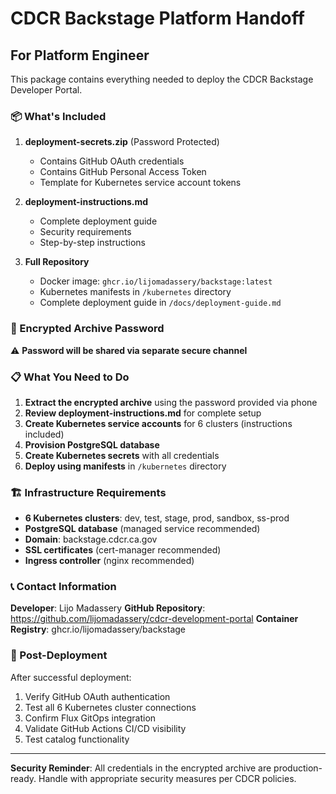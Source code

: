 # CDCR Backstage Platform Handoff

## For Platform Engineer

This package contains everything needed to deploy the CDCR Backstage Developer Portal.

### 📦 What's Included

1. **deployment-secrets.zip** (Password Protected)
   - Contains GitHub OAuth credentials
   - Contains GitHub Personal Access Token
   - Template for Kubernetes service account tokens

2. **deployment-instructions.md**
   - Complete deployment guide
   - Security requirements
   - Step-by-step instructions

3. **Full Repository**
   - Docker image: `ghcr.io/lijomadassery/backstage:latest`
   - Kubernetes manifests in `/kubernetes` directory
   - Complete deployment guide in `/docs/deployment-guide.md`

### 🔐 Encrypted Archive Password
⚠️ **Password will be shared via separate secure channel**


### 📋 What You Need to Do

1. **Extract the encrypted archive** using the password provided via phone
2. **Review deployment-instructions.md** for complete setup
3. **Create Kubernetes service accounts** for 6 clusters (instructions included)
4. **Provision PostgreSQL database**
5. **Create Kubernetes secrets** with all credentials
6. **Deploy using manifests** in `/kubernetes` directory

### 🏗️ Infrastructure Requirements

- **6 Kubernetes clusters**: dev, test, stage, prod, sandbox, ss-prod
- **PostgreSQL database** (managed service recommended)
- **Domain**: backstage.cdcr.ca.gov
- **SSL certificates** (cert-manager recommended)
- **Ingress controller** (nginx recommended)

### 📞 Contact Information

**Developer**: Lijo Madassery
**GitHub Repository**: https://github.com/lijomadassery/cdcr-development-portal
**Container Registry**: ghcr.io/lijomadassery/backstage

### 🚀 Post-Deployment

After successful deployment:
1. Verify GitHub OAuth authentication
2. Test all 6 Kubernetes cluster connections
3. Confirm Flux GitOps integration
4. Validate GitHub Actions CI/CD visibility
5. Test catalog functionality

---

**Security Reminder**: All credentials in the encrypted archive are production-ready. Handle with appropriate security measures per CDCR policies.